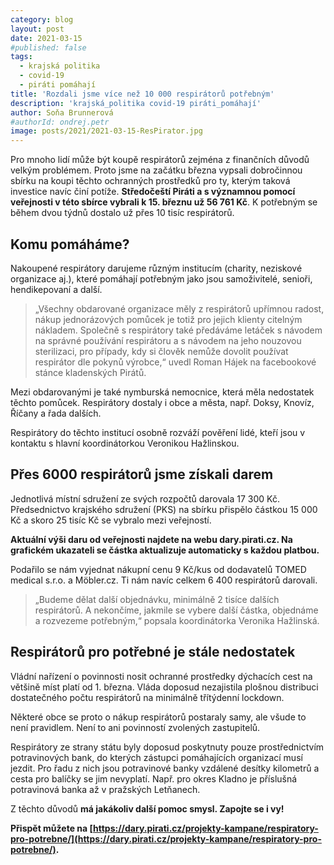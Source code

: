 ```yaml
---
category: blog
layout: post
date: 2021-03-15
#published: false
tags: 
  - krajská politika 
  - covid-19 
  - piráti pomáhají
title: 'Rozdali jsme více než 10 000 respirátorů potřebným'
description: 'krajská_politika covid-19 piráti_pomáhají'
author: Soňa Brunnerová 
#authorId: ondrej.petr
image: posts/2021/2021-03-15-ResPirator.jpg
---
```


Pro mnoho lidí může být koupě respirátorů zejména z finančních důvodů velkým problémem. Proto jsme na začátku března vypsali dobročinnou sbírku na koupi těchto ochranných prostředků pro ty, kterým taková investice navíc činí potíže. **Středočeští Piráti a s významnou pomocí veřejnosti v této sbírce vybrali k 15. březnu už 56 761 Kč**. K potřebným se během dvou týdnů dostalo už přes 10 tisíc respirátorů.

## Komu pomáháme?

Nakoupené respirátory darujeme různým institucím (charity, neziskové organizace aj.), které pomáhají potřebným jako jsou samoživitelé, senioři, hendikepovaní a další.

> „Všechny obdarované organizace měly z respirátorů upřímnou radost, nákup jednorázových pomůcek je totiž pro jejich klienty citelným nákladem. Společně s respirátory také předáváme letáček s návodem na správné používání respirátoru a s návodem na jeho nouzovou sterilizaci, pro případy, kdy si člověk nemůže dovolit používat respirátor dle pokynů výrobce,“ uvedl Roman Hájek na facebookové stánce kladenských Pirátů.

Mezi obdarovanými je také nymburská nemocnice, která měla nedostatek těchto pomůcek. Respirátory dostaly i obce a města, např. Doksy, Knovíz, Říčany a řada dalších.

Respirátory do těchto institucí osobně rozváží pověření lidé, kteří jsou v kontaktu s hlavní koordinátorkou Veronikou Hažlinskou.


## Přes 6000 respirátorů jsme získali darem

Jednotlivá místní sdružení ze svých rozpočtů darovala 17 300 Kč. Předsednictvo krajského sdružení (PKS) na sbírku přispělo částkou 15 000 Kč a skoro 25 tisíc Kč se vybralo mezi veřejností. 

**Aktuální výši daru od veřejnosti najdete na webu dary.pirati.cz. Na grafickém ukazateli se částka aktualizuje automaticky s každou platbou.**

Podařilo se nám vyjednat nákupní cenu 9 Kč/kus od dodavatelů TOMED medical s.r.o. a Möbler.cz. Ti nám navíc celkem 6 400 respirátorů darovali.

> „Budeme dělat další objednávku, minimálně 2 tisíce dalších respirátorů. A nekončíme, jakmile se vybere další částka, objednáme a rozvezeme potřebným,“ popsala koordinátorka Veronika Hažlinská.

## Respirátorů pro potřebné je stále nedostatek

Vládní nařízení o povinnosti nosit ochranné prostředky dýchacích cest na většině míst platí od 1. března. Vláda doposud nezajistila plošnou distribuci dostatečného počtu respirátorů na minimálně třítýdenní lockdown. 

Některé obce se proto o nákup respirátorů postaraly samy, ale všude to není pravidlem. Není to ani povinností zvolených zastupitelů. 

Respirátory ze strany státu byly doposud poskytnuty pouze prostřednictvím potravinových bank, do kterých zástupci pomáhajících organizací musí jezdit. Pro řadu z nich jsou potravinové banky vzdálené desítky kilometrů a cesta pro balíčky se jim nevyplatí. Např. pro okres Kladno je příslušná potravinová banka až v pražských Letňanech.

Z těchto důvodů **má jakákoliv další pomoc smysl. Zapojte se i vy!** 

**Přispět můžete na [https://dary.pirati.cz/projekty-kampane/respiratory-pro-potrebne/](https://dary.pirati.cz/projekty-kampane/respiratory-pro-potrebne/).**
